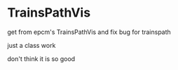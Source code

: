 # TrainsPathVis

get from epcm's TrainsPathVis and fix bug for trainspath

just a class work

don't think it is so good
